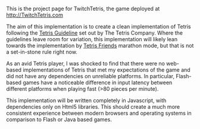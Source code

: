 This is the project page for TwitchTetris, the game deployed at http://TwitchTetris.com

The aim of this implementation is to create a clean implementation of Tetris following the <a href='http://tetris.wikia.com/wiki/Tetris_Guideline'>Tetris Guideline</a> set out by The Tetris Company. Where the guidelines leave room for variation, this implementation will likely lean towards the implementation by <a href='http://tetrisfriends.com'>Tetris Friends</a> marathon mode, but that is not a set-in-stone rule right now.

As an avid Tetris player, I was shocked to find that there were no web-based implementations of Tetris that met my expectations of the game and did not have any dependencies on unreliable platforms. In particular, Flash-based games have a noticeable difference in input latency between different platforms when playing fast (>80 pieces per minute).

This implementation will be written completely in Javascript, with dependencies only on Html5 libraries. This should create a much more consistent experience between modern browsers and operating systems in comparison to Flash or Java based games.